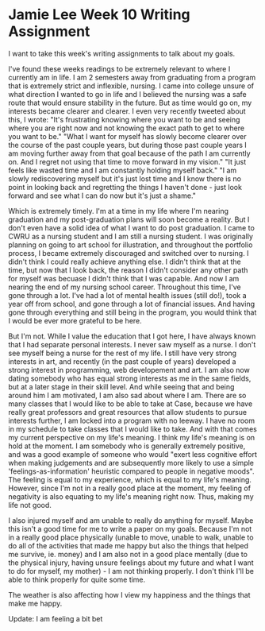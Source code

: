 # Jamie Lee Week 10 Writing Assignment 
I want to take this week's writing assignments to talk about my goals. 

I've found these weeks readings to be extremely relevant to where I currently am in life. I am 2 semesters away from graduating from a program that is extremely strict and inflexible, nursing. I came into college unsure of what direction I wanted to go in life and I believed the nursing was a safe route that would ensure stability in the future. But as time would go on, my interests became clearer and clearer. 
I even very recently tweeted about this, I wrote: 
"It's frustrating knowing where you want to be and seeing where you are right now
and not knowing the exact path to get to where you want to be."
"What I want for myself has slowly become clearer over the course of the past couple years, but during those past couple years I am moving further away from that goal because of the path I am currently on. And I regret not using that time to move forward in my vision."
"It just feels like wasted time and I am constantly holding myself back."
"I am slowly rediscovering myself but it's just lost time and I know there is no point in looking back and regretting the things I haven't done - just look forward and see what I can do now but it's just a shame."

Which is extremely timely. I'm at a time in my life where I'm nearing graduation and my post-graduation plans will soon become a reality. But I don't even have a solid idea of what I want to do post graduation. I came to CWRU as a nursing student and I am still a nursing student. I was originally planning on going to art school for illustration, and throughout the portfolio process, I became extremely discouraged and switched over to nursing. I didn't think I could really achieve anything else. I didn't think that at the time, but now that I look back, the reason I didn't consider any other path for myself was becuase I didn't think that I was capable. 
And now I am nearing the end of my nursing school career. Throughout this time, I've gone through a lot. I've had a lot of mental health issues (still do!), took a year off from school, and gone through a lot of financial issues. And having gone through everything and still being in the program, you would think that I would be ever more grateful to be here. 

But I'm not.
While I value the education that I got here, I have always known that I had separate personal interests. I never saw myself as a nurse. I don't see myself being a nurse for the rest of my life. I still have very strong interests in art, and recently (in the past couple of years) developed a strong interest in programming, web developement and art. I am also now dating somebody who has equal strong interests as me in the same fields, but at a later stage in their skill level. And while seeing that and being around him I am motivated, I am also sad about where I am. There are so many classes that I would like to be able to take at Case, because we have really great professors and great resources that allow students to pursue interests further, I am locked into a program with no leeway. I have no room in my schedule to take classes that I would like to take. And with that comes my current perspective on my life's meaning. 
I think my life's meaning is on hold at the moment. I am somebody who is generally extremely positive, and was a good example of someone who would "exert less cognitive effort when making judgements and are subsequently more likely to use a simple 'feelings-as-information' heuristic compared to people in negative moods". The feeling is equal to my experience, which is equal to my life's meaning. However, since I'm not in a really good place at the moment, my feeling of negativity is also equating to my life's meaning right now. Thus, making my life not good. 

I also injured myself and am unable to really do anything for myself. Maybe this isn't a good time for me to write a paper on my goals. Because I'm not in a really good place physically (unable to move, unable to walk, unable to do all of the activities that made me happy but also the things that helped me survive, ie. money) and I am also not in a good place mentally (due to the physical injury, having unsure feelings about my future and what I want to do for myself, my mother) - I am not thinking properly. I don't think I'll be able to think properly for quite some time. 

The weather is also affecting how I view my happiness and the things that make me happy. 

Update: I am feeling a bit bet
